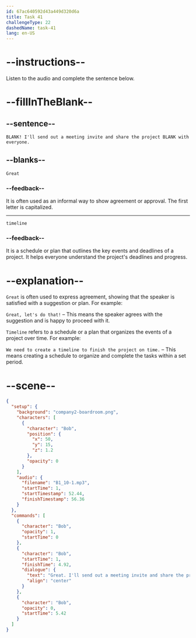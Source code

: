 ```yaml
---
id: 67ac640592d43a449d320d6a
title: Task 41
challengeType: 22
dashedName: task-41
lang: en-US
---
```


<!-- (Audio) Bob: Great! I'll send out a meeting invite and share the project timeline with everyone. -->

# --instructions--

Listen to the audio and complete the sentence below.

# --fillInTheBlank--

## --sentence--

`BLANK! I'll send out a meeting invite and share the project BLANK with everyone.`

## --blanks--

`Great`

### --feedback--

It is often used as an informal way to show agreement or approval. The first letter is capitalized.

---

`timeline`

### --feedback--

It is a schedule or plan that outlines the key events and deadlines of a project. It helps everyone understand the project's deadlines and progress.

# --explanation--

`Great` is often used to express agreement, showing that the speaker is satisfied with a suggestion or plan. For example:

`Great, let's do that!` – This means the speaker agrees with the suggestion and is happy to proceed with it.

`Timeline` refers to a schedule or a plan that organizes the events of a project over time. For example:

`We need to create a timeline to finish the project on time.` – This means creating a schedule to organize and complete the tasks within a set period.

# --scene--

```json
{
  "setup": {
    "background": "company2-boardroom.png",
    "characters": [
      {
        "character": "Bob",
        "position": {
          "x": 50,
          "y": 15,
          "z": 1.2
        },
        "opacity": 0
      }
    ],
    "audio": {
      "filename": "B1_10-1.mp3",
      "startTime": 1,
      "startTimestamp": 52.44,
      "finishTimestamp": 56.36
    }
  },
  "commands": [
    {
      "character": "Bob",
      "opacity": 1,
      "startTime": 0
    },
    {
      "character": "Bob",
      "startTime": 1,
      "finishTime": 4.92,
      "dialogue": {
        "text": "Great. I'll send out a meeting invite and share the project timeline with everyone.",
        "align": "center"
      }
    },
    {
      "character": "Bob",
      "opacity": 0,
      "startTime": 5.42
    }
  ]
}
```
